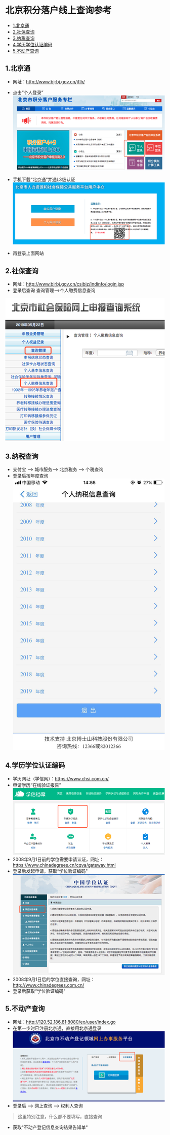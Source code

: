 # 北京积分落户线上查询参考


<!-- vim-markdown-toc GFM -->

* [1.北京通](#1北京通)
* [2.社保查询](#2社保查询)
* [3.纳税查询](#3纳税查询)
* [4.学历学位认证编码](#4学历学位认证编码)
* [5.不动产查询](#5不动产查询)

<!-- vim-markdown-toc -->

## 1.北京通
* 网址：http://www.bjrbj.gov.cn/jflh/
* 点击“个人登录”
![](https://github.com/willpower88/beijing-jifenluohu/blob/master/doc/image/jf-login.png)
* 手机下载“北京通”并通L3级认证
![](https://github.com/willpower88/beijing-jifenluohu/blob/master/doc/image/beijingtong.png)

* 再登录上面网站
## 2.社保查询
* 网址：http://www.bjrbj.gov.cn/csibiz/indinfo/login.jsp
* 登录后查询 查询管理-->个人缴费信息查询

![](https://github.com/willpower88/beijing-jifenluohu/blob/master/doc/image/shebao-fee.png)
## 3.纳税查询
* 支付宝 -->  城市服务-->  北京税务 --> 个税查询
* 登录后按年度查询
![](https://github.com/willpower88/beijing-jifenluohu/blob/master/doc/image/tax.jpeg)
## 4.学历学位认证编码
* 学历网址（学信网）：https://www.chsi.com.cn/
* 申请学历“在线验证报告”
![](https://github.com/willpower88/beijing-jifenluohu/blob/master/doc/image/certificat.png)
* 2008年9月1日前的学位需要申请认证，网址：https://www.chinadegrees.cn/cqva/gateway.html
* 登录后发起申请，获取“学位验证编码"
![](https://github.com/willpower88/beijing-jifenluohu/blob/master/doc/image/degree-certificate.png)
* 2008年9月1日后的学位直接查询，网址：http://www.chinadegrees.com.cn/
* 登录后获取“学位验证编码"
## 5.不动产查询
* 网址：http://120.52.186.81:8080/eo/user/index.go
* 在第一步时已注册北京通，直接用北京通登录
![](https://github.com/willpower88/beijing-jifenluohu/blob/master/doc/image/beijingtong-login.png)
* 登录后  --> 网上查询 -->  权利人查询
> 这里特别注意，什么都不要填写，直接查询
* 获取"不动产登记信息查询结果告知单"
